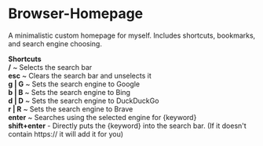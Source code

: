 # Browser-Homepage
A minimalistic custom homepage for myself. Includes shortcuts, bookmarks, and search engine choosing.

**Shortcuts** <br>
**/** ~ Selects the search bar <br>
**esc** ~ Clears the search bar and unselects it <br>
**g | G** ~ Sets the search engine to Google <br>
**b | B** ~ Sets the search engine to Bing <br>
**d | D** ~ Sets the search engine to DuckDuckGo <br>
**r | R** ~ Sets the search engine to Brave <br>
**enter** ~ Searches using the selected engine for {keyword} <br>
**shift+enter** - Directly puts the {keyword} into the search bar. (If it doesn't contain https:// it will add it for you)
